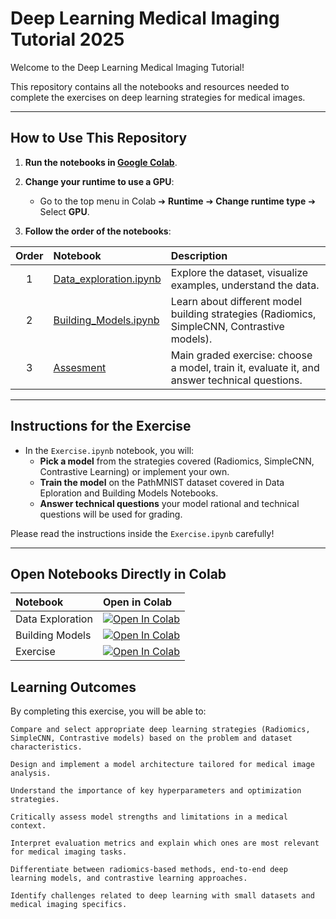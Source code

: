 # Deep Learning Medical Imaging Tutorial 2025

Welcome to the Deep Learning Medical Imaging Tutorial!

This repository contains all the notebooks and resources needed to complete the exercises on deep learning strategies for medical images.

---

## How to Use This Repository

1. **Run the notebooks in [Google Colab](https://colab.research.google.com/)**.
2. **Change your runtime to use a GPU**:
   - Go to the top menu in Colab ➔ **Runtime** ➔ **Change runtime type** ➔ Select **GPU**.

3. **Follow the order of the notebooks**:

| Order | Notebook | Description |
|:-----:|:---------|:------------|
| 1 | [Data_exploration.ipynb](https://colab.research.google.com/github/KristoferLintonReid/DeepLearningMedicalImageTutorial2025/blob/main/Data_exploration.ipynb) | Explore the dataset, visualize examples, understand the data. |
| 2 | [Building_Models.ipynb](https://colab.research.google.com/github/KristoferLintonReid/DeepLearningMedicalImageTutorial2025/blob/main/Building_Models.ipynb) | Learn about different model building strategies (Radiomics, SimpleCNN, Contrastive models). |
| 3 | [Assesment](https://forms.gle/GCg7dHvZZAe8nrMW8) | Main graded exercise: choose a model, train it, evaluate it, and answer technical questions. |

---

## Instructions for the Exercise

- In the `Exercise.ipynb` notebook, you will:
  - **Pick a model** from the strategies covered (Radiomics, SimpleCNN, Contrastive Learning) or implement your own.
  - **Train the model** on the PathMNIST dataset covered in Data Eploration and Building Models Notebooks.
  - **Answer technical questions** your model rational and technical questions will be used for grading.
  
Please read the instructions inside the `Exercise.ipynb` carefully!

---

## Open Notebooks Directly in Colab

| Notebook | Open in Colab |
|:---------|:--------------|
| Data Exploration | [![Open In Colab](https://colab.research.google.com/assets/colab-badge.svg)](https://colab.research.google.com/github/KristoferLintonReid/DeepLearningMedicalImageTutorial2025/blob/main/Data_exploration.ipynb) |
| Building Models | [![Open In Colab](https://colab.research.google.com/assets/colab-badge.svg)](https://colab.research.google.com/github/KristoferLintonReid/DeepLearningMedicalImageTutorial2025/blob/main/Building_Models.ipynb) |
| Exercise | [![Open In Colab](https://colab.research.google.com/assets/colab-badge.svg)](https://colab.research.google.com/github/KristoferLintonReid/DeepLearningMedicalImageTutorial2025/blob/main/Exercise.ipynb) |


## Learning Outcomes

By completing this exercise, you will be able to:

    Compare and select appropriate deep learning strategies (Radiomics, SimpleCNN, Contrastive models) based on the problem and dataset characteristics.

    Design and implement a model architecture tailored for medical image analysis.

    Understand the importance of key hyperparameters and optimization strategies.

    Critically assess model strengths and limitations in a medical context.

    Interpret evaluation metrics and explain which ones are most relevant for medical imaging tasks.

    Differentiate between radiomics-based methods, end-to-end deep learning models, and contrastive learning approaches.

    Identify challenges related to deep learning with small datasets and medical imaging specifics.
